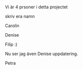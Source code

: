 Vi är 4 prsoner i detta projectet

skriv era namn

Carolin

Denise

Filip :)

Nu ser jag även Denise uppdatering.

Petra